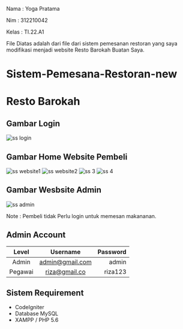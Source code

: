 Nama     : Yoga Pratama

Nim      : 312210042 

Kelas    : TI.22.A1

File Diatas adalah dari file dari sistem pemesanan restoran yang saya modifikasi menjadi website Resto Barokah Buatan Saya.

# Sistem-Pemesana-Restoran-new

# Resto Barokah 

## Gambar Login 

![ss login](https://github.com/yogafrtm25/Sistem-Pemesanan-Restoran-New/assets/115678171/93913f29-89c4-4a9c-a9cb-68cccfc6535b)

## Gambar Home Website Pembeli

![ss website1](https://github.com/yogafrtm25/Sistem-Pemesanan-Restoran-New/assets/115678171/699dad44-bb26-4a8b-a400-d985f50a02ef)
![ss website2](https://github.com/yogafrtm25/Sistem-Pemesanan-Restoran-New/assets/115678171/2fd1cbc4-8255-4917-af16-37308be20489)
![ss 3](https://github.com/yogafrtm25/Sistem-Pemesanan-Restoran-New/assets/115678171/cc378082-f989-489e-b686-79d1c8d844a5)
![ss 4](https://github.com/yogafrtm25/Sistem-Pemesanan-Restoran-New/assets/115678171/7dcddebc-c144-4838-b4ac-a4830e85f6ae)

## Gambar Wesbsite Admin 

![ss admin](https://github.com/yogafrtm25/Sistem-Pemesanan-Restoran-New/assets/115678171/1a9f9634-f309-4a57-8624-d7e763462495)


Note : Pembeli tidak Perlu login untuk memesan makananan.

## Admin Account
|  Level  |      Username     | Password |
|:-------:|:-----------------:|---------:|
| Admin   |  admin@gmail.com  | admin    |
| Pegawai |  riza@gmail.co    | riza123  |

## Sistem Requirement
- CodeIgniter
- Database MySQL
- XAMPP / PHP 5.6




